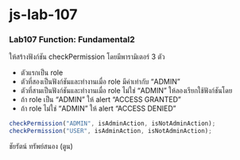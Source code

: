 # js-lab-107
### Lab107 Function: Fundamental2
ให้สร้างฟังก์ชัน checkPermission โดยมีพารามิเตอร์ 3 ตัว
- ตัวแรกเป็น role
- ตัวที่สองเป็นฟังก์ชันและทำงานเมื่อ role มีค่าเท่ากับ “ADMIN”
- ตัวที่สามเป็นฟังก์ชันและทำงานเมื่อ role ไม่ใช่ “ADMIN”
ให้ลองเรียกใช้ฟังก์ชันโดย
- ถ้า role เป็น “ADMIN” ให้ alert “ACCESS GRANTED”
- ถ้า role ไม่ใช่ “ADMIN” ให้ alert “ACCESS DENIED”

```JavaScript
checkPermission("ADMIN", isAdminAction, isNotAdminAction);
checkPermission("USER", isAdminAction, isNotAdminAction);
```

ชัยรัตน์ ทรัพย์สนอง (ตูน)
